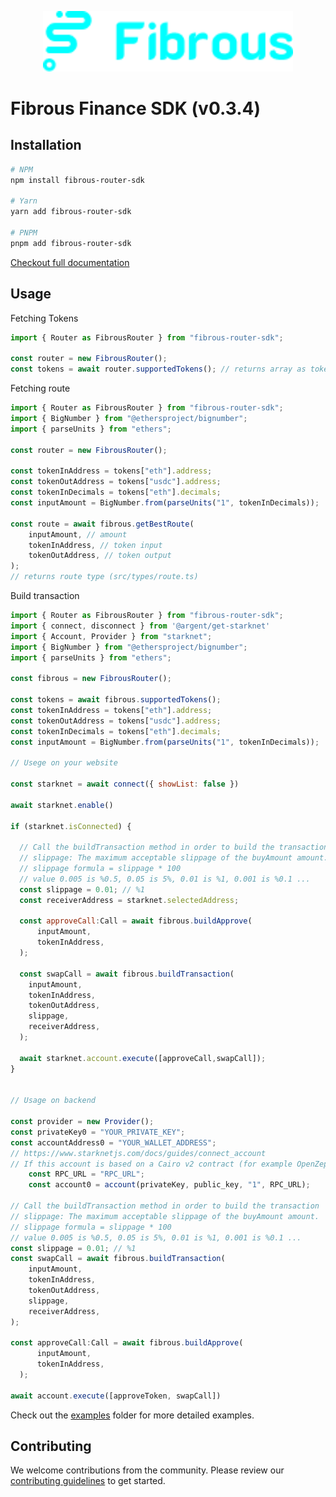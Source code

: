 <p align="center">
  <a href="https://fibrous.finance">
    <img src="./docs/assets/logo.png" width="400px" >
  </a>
</p>

# Fibrous Finance SDK (v0.3.4)

## Installation

```bash
# NPM
npm install fibrous-router-sdk

# Yarn
yarn add fibrous-router-sdk

# PNPM
pnpm add fibrous-router-sdk
```
 [Checkout full documentation](https://docs.fibrous.finance/)
## Usage

Fetching Tokens

```javascript
import { Router as FibrousRouter } from "fibrous-router-sdk";

const router = new FibrousRouter();
const tokens = await router.supportedTokens(); // returns array as token type (src/types/token.ts)
```

Fetching route

```javascript
import { Router as FibrousRouter } from "fibrous-router-sdk";
import { BigNumber } from "@ethersproject/bignumber";
import { parseUnits } from "ethers";

const router = new FibrousRouter();

const tokenInAddress = tokens["eth"].address;
const tokenOutAddress = tokens["usdc"].address;
const tokenInDecimals = tokens["eth"].decimals;
const inputAmount = BigNumber.from(parseUnits("1", tokenInDecimals));

const route = await fibrous.getBestRoute(
    inputAmount, // amount
    tokenInAddress, // token input
    tokenOutAddress, // token output
);
// returns route type (src/types/route.ts)
```

Build transaction

```javascript
import { Router as FibrousRouter } from "fibrous-router-sdk";
import { connect, disconnect } from '@argent/get-starknet'
import { Account, Provider } from "starknet";
import { BigNumber } from "@ethersproject/bignumber";
import { parseUnits } from "ethers";

const fibrous = new FibrousRouter();

const tokens = await fibrous.supportedTokens();
const tokenInAddress = tokens["eth"].address;
const tokenOutAddress = tokens["usdc"].address;
const tokenInDecimals = tokens["eth"].decimals;
const inputAmount = BigNumber.from(parseUnits("1", tokenInDecimals));

// Usege on your website

const starknet = await connect({ showList: false })

await starknet.enable()

if (starknet.isConnected) {

  // Call the buildTransaction method in order to build the transaction
  // slippage: The maximum acceptable slippage of the buyAmount amount. 
  // slippage formula = slippage * 100
  // value 0.005 is %0.5, 0.05 is 5%, 0.01 is %1, 0.001 is %0.1 ...
  const slippage = 0.01; // %1
  const receiverAddress = starknet.selectedAddress;

  const approveCall:Call = await fibrous.buildApprove(
      inputAmount,
      tokenInAddress,
  );

  const swapCall = await fibrous.buildTransaction(
    inputAmount,
    tokenInAddress,
    tokenOutAddress,
    slippage, 
    receiverAddress,
  );

  await starknet.account.execute([approveCall,swapCall]);
}


// Usage on backend

const provider = new Provider();
const privateKey0 = "YOUR_PRIVATE_KEY";
const accountAddress0 = "YOUR_WALLET_ADDRESS";
// https://www.starknetjs.com/docs/guides/connect_account
// If this account is based on a Cairo v2 contract (for example OpenZeppelin account 0.7.0 or later), do not forget to add the parameter "1" after the privateKey parameter
    const RPC_URL = "RPC_URL";
    const account0 = account(privateKey, public_key, "1", RPC_URL);

// Call the buildTransaction method in order to build the transaction
// slippage: The maximum acceptable slippage of the buyAmount amount. 
// slippage formula = slippage * 100
// value 0.005 is %0.5, 0.05 is 5%, 0.01 is %1, 0.001 is %0.1 ...
const slippage = 0.01; // %1
const swapCall = await fibrous.buildTransaction(
    inputAmount,
    tokenInAddress,
    tokenOutAddress,
    slippage,
    receiverAddress,
);

const approveCall:Call = await fibrous.buildApprove(
      inputAmount,
      tokenInAddress,
  );

await account.execute([approveToken, swapCall])

```

Check out the [examples](./examples) folder for more detailed examples.

## Contributing

We welcome contributions from the community. Please review our [contributing guidelines](./docs/CONTRIBUTING.md) to get started.
